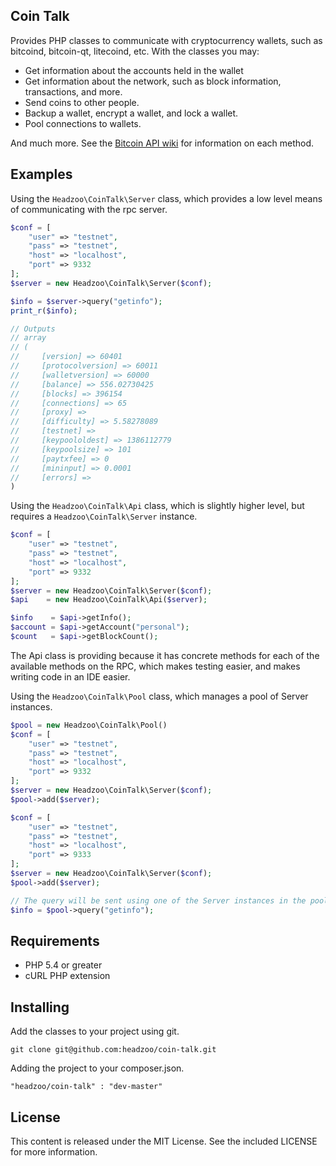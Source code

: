 Coin Talk
---------

Provides PHP classes to communicate with cryptocurrency wallets, such as bitcoind, bitcoin-qt, litecoind, etc. With the classes you may:

* Get information about the accounts held in the wallet
* Get information about the network, such as block information, transactions, and more.
* Send coins to other people.
* Backup a wallet, encrypt a wallet, and lock a wallet.
* Pool connections to wallets.

And much more. See the [Bitcoin API wiki](https://en.bitcoin.it/wiki/Original_Bitcoin_client/API_Calls_list) for information on each method.

Examples
--------

Using the `Headzoo\CoinTalk\Server` class, which provides a low level means of communicating with the rpc server.

```php
$conf = [
    "user" => "testnet",
    "pass" => "testnet",
    "host" => "localhost",
    "port" => 9332
];
$server = new Headzoo\CoinTalk\Server($conf);

$info = $server->query("getinfo");
print_r($info);

// Outputs
// array
// (
//     [version] => 60401
//     [protocolversion] => 60011
//     [walletversion] => 60000
//     [balance] => 556.02730425
//     [blocks] => 396154
//     [connections] => 65
//     [proxy] => 
//     [difficulty] => 5.58278089
//     [testnet] => 
//     [keypoololdest] => 1386112779
//     [keypoolsize] => 101
//     [paytxfee] => 0
//     [mininput] => 0.0001
//     [errors] => 
)
```

Using the `Headzoo\CoinTalk\Api` class, which is slightly higher level, but requires a `Headzoo\CoinTalk\Server` instance.

```php
$conf = [
    "user" => "testnet",
    "pass" => "testnet",
    "host" => "localhost",
    "port" => 9332
];
$server = new Headzoo\CoinTalk\Server($conf);
$api    = new Headzoo\CoinTalk\Api($server);

$info    = $api->getInfo();
$account = $api->getAccount("personal");
$count   = $api->getBlockCount();
```

The Api class is providing because it has concrete methods for each of the available methods on the RPC, which makes testing easier, and makes writing code in an IDE easier.


Using the `Headzoo\CoinTalk\Pool` class, which manages a pool of Server instances.

```php
$pool = new Headzoo\CoinTalk\Pool()
$conf = [
    "user" => "testnet",
    "pass" => "testnet",
    "host" => "localhost",
    "port" => 9332
];
$server = new Headzoo\CoinTalk\Server($conf);
$pool->add($server);

$conf = [
    "user" => "testnet",
    "pass" => "testnet",
    "host" => "localhost",
    "port" => 9333
];
$server = new Headzoo\CoinTalk\Server($conf);
$pool->add($server);

// The query will be sent using one of the Server instances in the pool.
$info = $pool->query("getinfo");
```

Requirements
------------
* PHP 5.4 or greater
* cURL PHP extension

Installing
----------
Add the classes to your project using git.

`git clone git@github.com:headzoo/coin-talk.git`

Adding the project to your composer.json.

`"headzoo/coin-talk" : "dev-master"`

License
-------
This content is released under the MIT License. See the included LICENSE for more information.
